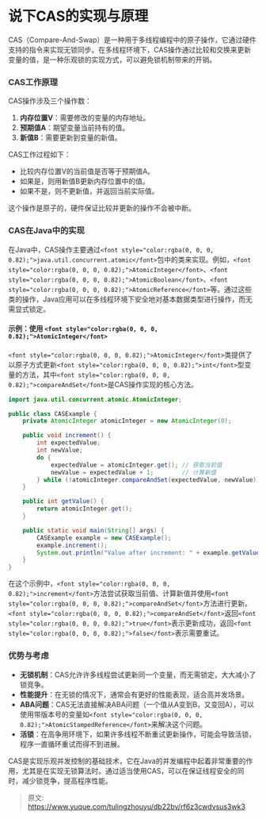 # 说下CAS的实现与原理

<font style="color:rgba(0, 0, 0, 0.82);">CAS（Compare-And-Swap）是一种用于多线程编程中的原子操作，它通过硬件支持的指令来实现无锁同步。在多线程环境下，CAS操作通过比较和交换来更新变量的值，是一种乐观锁的实现方式，可以避免锁机制带来的开销。</font>

### <font style="color:rgba(0, 0, 0, 0.82);">CAS工作原理</font>
<font style="color:rgba(0, 0, 0, 0.82);">CAS操作涉及三个操作数：</font>

1. **<font style="color:rgba(0, 0, 0, 0.82);">内存位置V</font>**<font style="color:rgba(0, 0, 0, 0.82);">：需要修改的变量的内存地址。</font>
2. **<font style="color:rgba(0, 0, 0, 0.82);">预期值A</font>**<font style="color:rgba(0, 0, 0, 0.82);">：期望变量当前持有的值。</font>
3. **<font style="color:rgba(0, 0, 0, 0.82);">新值B</font>**<font style="color:rgba(0, 0, 0, 0.82);">：需要更新到变量的新值。</font>

<font style="color:rgba(0, 0, 0, 0.82);">CAS工作过程如下：</font>

+ <font style="color:rgba(0, 0, 0, 0.82);">比较内存位置V的当前值是否等于预期值A。</font>
+ <font style="color:rgba(0, 0, 0, 0.82);">如果是，则用新值B更新内存位置中的值。</font>
+ <font style="color:rgba(0, 0, 0, 0.82);">如果不是，则不更新值，并返回当前实际值。</font>

<font style="color:rgba(0, 0, 0, 0.82);">这个操作是原子的，硬件保证比较并更新的操作不会被中断。</font>

### <font style="color:rgba(0, 0, 0, 0.82);">CAS在Java中的实现</font>
<font style="color:rgba(0, 0, 0, 0.82);">在Java中，CAS操作主要通过</font>`<font style="color:rgba(0, 0, 0, 0.82);">java.util.concurrent.atomic</font>`<font style="color:rgba(0, 0, 0, 0.82);">包中的类来实现。例如，</font>`<font style="color:rgba(0, 0, 0, 0.82);">AtomicInteger</font>`<font style="color:rgba(0, 0, 0, 0.82);">、</font>`<font style="color:rgba(0, 0, 0, 0.82);">AtomicBoolean</font>`<font style="color:rgba(0, 0, 0, 0.82);">、</font>`<font style="color:rgba(0, 0, 0, 0.82);">AtomicReference</font>`<font style="color:rgba(0, 0, 0, 0.82);">等。通过这些类的操作，Java应用可以在多线程环境下安全地对基本数据类型进行操作，而无需显式锁定。</font>

#### <font style="color:rgba(0, 0, 0, 0.82);">示例：使用</font><font style="color:rgba(0, 0, 0, 0.82);"> </font>`<font style="color:rgba(0, 0, 0, 0.82);">AtomicInteger</font>`
`<font style="color:rgba(0, 0, 0, 0.82);">AtomicInteger</font>`<font style="color:rgba(0, 0, 0, 0.82);">类提供了以原子方式更新</font>`<font style="color:rgba(0, 0, 0, 0.82);">int</font>`<font style="color:rgba(0, 0, 0, 0.82);">型变量的方法，其中</font>`<font style="color:rgba(0, 0, 0, 0.82);">compareAndSet</font>`<font style="color:rgba(0, 0, 0, 0.82);">是CAS操作实现的核心方法。</font>

```java
import java.util.concurrent.atomic.AtomicInteger;  

public class CASExample {  
    private AtomicInteger atomicInteger = new AtomicInteger(0);  

    public void increment() {  
        int expectedValue;  
        int newValue;  
        do {  
            expectedValue = atomicInteger.get(); // 获取当前值  
            newValue = expectedValue + 1;        // 计算新值  
        } while (!atomicInteger.compareAndSet(expectedValue, newValue)); // CAS操作  
    }  

    public int getValue() {  
        return atomicInteger.get();  
    }  

    public static void main(String[] args) {  
        CASExample example = new CASExample();  
        example.increment();  
        System.out.println("Value after increment: " + example.getValue());  
    }  
}
```

<font style="color:rgba(0, 0, 0, 0.82);">在这个示例中，</font>`<font style="color:rgba(0, 0, 0, 0.82);">increment</font>`<font style="color:rgba(0, 0, 0, 0.82);">方法尝试获取当前值、计算新值并使用</font>`<font style="color:rgba(0, 0, 0, 0.82);">compareAndSet</font>`<font style="color:rgba(0, 0, 0, 0.82);">方法进行更新。</font>`<font style="color:rgba(0, 0, 0, 0.82);">compareAndSet</font>`<font style="color:rgba(0, 0, 0, 0.82);">返回</font>`<font style="color:rgba(0, 0, 0, 0.82);">true</font>`<font style="color:rgba(0, 0, 0, 0.82);">表示更新成功，返回</font>`<font style="color:rgba(0, 0, 0, 0.82);">false</font>`<font style="color:rgba(0, 0, 0, 0.82);">表示需要重试。</font>

### <font style="color:rgba(0, 0, 0, 0.82);">优势与考虑</font>
+ **<font style="color:rgba(0, 0, 0, 0.82);">无锁机制</font>**<font style="color:rgba(0, 0, 0, 0.82);">：CAS允许许多线程尝试更新同一个变量，而无需锁定，大大减小了锁竞争。</font>
+ **<font style="color:rgba(0, 0, 0, 0.82);">性能提升</font>**<font style="color:rgba(0, 0, 0, 0.82);">：在无锁的情况下，通常会有更好的性能表现，适合高并发场景。</font>
+ **<font style="color:rgba(0, 0, 0, 0.82);">ABA问题</font>**<font style="color:rgba(0, 0, 0, 0.82);">：CAS无法直接解决ABA问题（一个值从A变到B，又变回A），可以使用带版本号的变量如</font>`<font style="color:rgba(0, 0, 0, 0.82);">AtomicStampedReference</font>`<font style="color:rgba(0, 0, 0, 0.82);">来解决这个问题。</font>
+ **<font style="color:rgba(0, 0, 0, 0.82);">活锁</font>**<font style="color:rgba(0, 0, 0, 0.82);">：在高争用环境下，如果许多线程不断重试更新操作，可能会导致活锁，程序一直循环重试而得不到进展。</font>

<font style="color:rgba(0, 0, 0, 0.82);">CAS是实现乐观并发控制的基础技术，它在Java的并发编程中起着非常重要的作用，尤其是在实现无锁算法时。通过适当使用CAS，可以在保证线程安全的同时，减少锁竞争，提高程序性能。</font>



> 原文: <https://www.yuque.com/tulingzhouyu/db22bv/rf6z3cwdvsus3wk3>